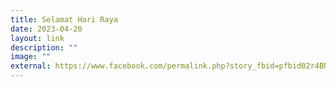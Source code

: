 ```yaml
---
title: Selamat Hari Raya
date: 2023-04-20
layout: link
description: ""
image: ""
external: https://www.facebook.com/permalink.php?story_fbid=pfbid02r4BNe8FtPGfEqBZXxZYaQHWXQxc9VxEzLGngxPyqM5Bof8fKScrQaREXw6ntzhNil&id=100063501596910&__cft__[0]=AZWlfIKxScMkhV1lTjKYDQmiIUwo-4WWrtTdfJ9PVR3GW25Y4HB13x4f3Ic6mFUBZ7fqxeuXULcbu0Dcg1ZtzQc-HVCobVq-JcT4MN7K9wC7PFTwujyqP140Qdcbg-1mcqxWosBdH2v9yr3q06163Vzt6CqIuF437Zy8YHRPyAZ0q_spStMw9XutDxsKRVLZKSrvD4ztjcAdq7pdz8zhqOrC&__tn__=%2CO%2CP-R
---
```

